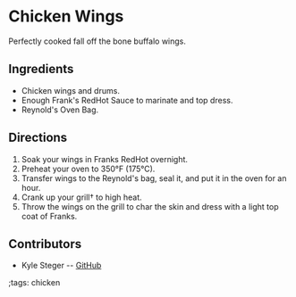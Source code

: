 # Chicken Wings

Perfectly cooked fall off the bone buffalo wings.

## Ingredients

- Chicken wings and drums.
- Enough Frank's RedHot Sauce to marinate and top dress.
- Reynold's Oven Bag.

## Directions

1. Soak your wings in Franks RedHot overnight.
2. Preheat your oven to 350°F (175°C).
3. Transfer wings to the Reynold's bag, seal it, and put it in the oven for an hour.
4. Crank up your grill† to high heat.
5. Throw the wings on the grill to char the skin and dress with a light top coat of Franks.

## Contributors

- Kyle Steger -- [GitHub](https://github.com/kyleVsteger)

;tags: chicken
